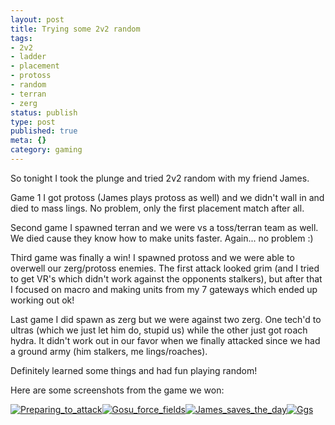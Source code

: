 ```yaml
---
layout: post
title: Trying some 2v2 random
tags:
- 2v2
- ladder
- placement
- protoss
- random
- terran
- zerg
status: publish
type: post
published: true
meta: {}
category: gaming
---
```

<p>So tonight I took the plunge and tried 2v2 random with my friend James.</p><p>Game 1 I got protoss (James plays protoss as well) and we didn't wall in and died to mass lings. No problem, only the first placement match after all.</p><p>Second game I spawned terran and we were vs a toss/terran team as well. We died cause they know how to make units faster. Again... no problem :)</p><p>Third game was finally a win! I spawned protoss and we were able to overwell our zerg/protoss enemies. The first attack looked grim (and I tried to get VR's which didn't work against the opponents stalkers), but after that I focused on macro and making units from my 7 gateways which ended up working out ok!</p><p>Last game I did spawn as zerg but we were against two zerg. One tech'd to ultras (which we just let him do, stupid us) while the other just got roach hydra. It didn't work out in our favor when we finally attacked since we had a ground army (him stalkers, me lings/roaches).</p><p>Definitely learned some things and had fun playing random!</p><p>Here are some screenshots from the game we won:</p><p><div class='p_embed p_image_embed'><a href="http://getfile3.posterous.com/getfile/files.posterous.com/temp-2011-02-14/wFwtlbozhGJqzDaunzAoHjHrsDJdJusDtqJxIhbhnFcyescBsrdgufAqkBnz/Preparing_to_attack.jpg"><img alt="Preparing_to_attack" src="http://getfile3.posterous.com/getfile/files.posterous.com/temp-2011-02-14/wFwtlbozhGJqzDaunzAoHjHrsDJdJusDtqJxIhbhnFcyescBsrdgufAqkBnz/Preparing_to_attack.jpg" /></a><a href="http://getfile9.posterous.com/getfile/files.posterous.com/temp-2011-02-14/rDooCklmBooBDmHsdGtlliqCwFlfpvhvCjHxcslkhsdkgvGhCIgwozspdsHE/Gosu_force_fields.jpg"><img alt="Gosu_force_fields" src="http://getfile9.posterous.com/getfile/files.posterous.com/temp-2011-02-14/rDooCklmBooBDmHsdGtlliqCwFlfpvhvCjHxcslkhsdkgvGhCIgwozspdsHE/Gosu_force_fields.jpg" /></a><a href="http://getfile4.posterous.com/getfile/files.posterous.com/temp-2011-02-14/abqgkIaDeHtytqygrsgaumrDgJluaplGiDhueJebqFIcFivaBAFGkHdtwqvr/James_saves_the_day.jpg"><img alt="James_saves_the_day" src="http://getfile4.posterous.com/getfile/files.posterous.com/temp-2011-02-14/abqgkIaDeHtytqygrsgaumrDgJluaplGiDhueJebqFIcFivaBAFGkHdtwqvr/James_saves_the_day.jpg" /></a><a href="http://getfile8.posterous.com/getfile/files.posterous.com/temp-2011-02-14/kvveoowiinoxvFGkejzDxnjlwgAsqvfqoBIhgwrsDcDBlslsAxsbdfmaCfzG/GGs.jpg"><img alt="Ggs" src="http://getfile8.posterous.com/getfile/files.posterous.com/temp-2011-02-14/kvveoowiinoxvFGkejzDxnjlwgAsqvfqoBIhgwrsDcDBlslsAxsbdfmaCfzG/GGs.jpg" /></a></div></p>
